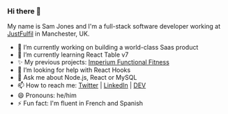 ### Hi there 👋

My name is Sam Jones and I'm a full-stack software developer working at [JustFulfil](https://github.com/justfulfil) in Manchester, UK. 

- 🔭 I’m currently working on building a world-class Saas product
- 🌱 I’m currently learning React Table v7
- ✨ My previous projects: [Imperium Functional Fitness](https://www.imperiumfunctionalfitness.co.uk)
- 🤔 I’m looking for help with React Hooks
- 💬 Ask me about Node.js, React or MySQL
- 📫 How to reach me: [Twitter](https://www.twitter.com/samueldjones) | [LinkedIn](https://www.linkedin.com/in/samuel-jones-48513525/) | [DEV](https://dev.to/samueldjones)
- 😄 Pronouns: he/him
- ⚡ Fun fact: I'm fluent in French and Spanish
